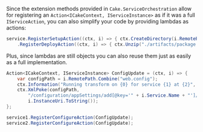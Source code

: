 Since the extension methods provided in `Cake.ServiceOrchestration` allow for registering an `Action<ICakeContext, IServiceInstance>` as if it was a full `IServiceAction`, you can also simplify your code by providing lambdas as actions:

```csharp
service.RegisterSetupAction((ctx, i) => { ctx.CreateDirectory(i.RemotePath); })
    .RegisterDeployAction((ctx, i) => { ctx.Unzip("./artifacts/package.zip", i.RemotePath); });
```

Plus, since lambdas are still objects you can also reuse them just as easily as a full implementation.

```csharp
Action<ICakeContext, IServiceInstance> ConfigUpdate = (ctx, i) => {
	var configPath = i.RemotePath.Combine("web.config");
	ctx.Information("Running transform on {0} for service {1} at {2}", configPath, i.Service.Name, i.InstanceUri.ToString());
	ctx.XmlPoke(configPath,
		"/configuration/appSettings/add[@key='" + i.Service.Name + "']/@value",
		i.InstanceUri.ToString());
};

service1.RegisterConfigureAction(ConfigUpdate);
service2.RegisterConfigureAction(ConfigUpdate);
```